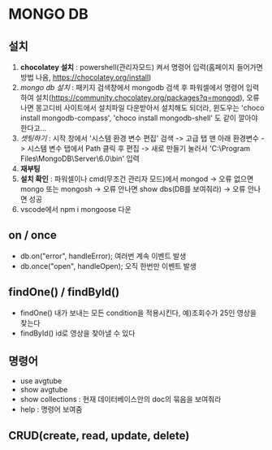 # MONGO DB
## 설치
1. **chocolatey 설치** : powershell(관리자모드) 켜서 명령어 입력(홈페이지 들어가면 방법 나옴, https://chocolatey.org/install) 
2. *mongo db 설치* : 패키지 검색창에서 mongodb 검색 후 파워셀에서 명령어 입력하여 설치(https://community.chocolatey.org/packages?q=mongod), 오류 나면 몽고디비 사이트에서 설치파일 다운받아서 설치해도 되더라, 윈도우는 'choco install mongodb-compass', 'choco install mongodb-shell' 도 같이 깔아야 한다고...
3. *셋팅하기* : 시작 창에서 '시스템 환경 변수 편집' 검색 -> 고급 탭 맨 아래 환경변수 -> 시스템 변수 탭에서 Path 클릭 후 편집 -> 새로 만들기 눌러서 'C:\Program Files\MongoDB\Server\6.0\bin' 입력
4. **재부팅**
5. **설치 확인** : 파워셀이나 cmd(무조건 관리자 모드)에서 mongod -> 오류 없으면 mongo 또는 mongosh -> 오류 안나면 show dbs(DB를 보여줘라) -> 오류 안나면 성공
6. vscode에서 npm i mongoose 다운

## on / once
* db.on("error", handleError); 여러번 계속 이벤트 발생
* db.once("open", handleOpen); 오직 한번만 이벤트 발생

## findOne() / findById()
* findOne() 내가 보내는 모든 condition을 적용시킨다, 예)조회수가 25인 영상을 찾는다
* findById() id로 영상을 찾아낼 수 있다

## 명령어
* use avgtube
* show avgtube
* show collections : 현재 데이터베이스안의 doc의 묶음을 보여줘라
* help : 명령어 보여줌

## CRUD(create, read, update, delete)